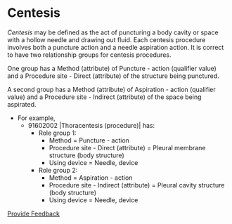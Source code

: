 # Centesis

_Centesis_ may be defined as the act of puncturing a body cavity or space with a hollow needle and drawing out fluid. Each centesis procedure involves both a puncture action and a needle aspiration action. It is correct to have two relationship groups for centesis procedures.

One group has a Method (attribute) of Puncture - action (qualifier value) and a Procedure site - Direct (attribute) of the structure being punctured.

A second group has a Method (attribute) of Aspiration - action (qualifier value) and a Procedure site - Indirect (attribute) of the space being aspirated.

* For example,
  * 91602002 |Thoracentesis (procedure)| has:
    * Role group 1:
      * Method = Puncture - action
      * Procedure site - Direct (attribute) = Pleural membrane structure (body structure)
      * Using device = Needle, device
    * Role group 2:
      * Method = Aspiration - action
      * Procedure site - Indirect (attribute) = Pleural cavity structure (body structure)
      * Using device = Needle, device

<a href="https://docs.google.com/forms/d/e/1FAIpQLScTmbZIf0UEQwYDkY27EEWBkaiYkHSbR0_9DmFrMLXoQLyL7Q/viewform?usp=pp_url&#x26;entry.1767247133=SCT+Editorial+Guide&#x26;entry.670899847=Centesis" class="button primary">Provide Feedback</a>
